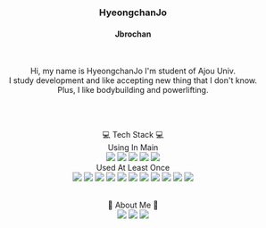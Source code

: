 <h3 align="center"> HyeongchanJo </h3 center>
<h4 align="center"> Jbrochan </h4 center>
<br>


<p align="center">Hi, my name is HyeongchanJo I'm student of Ajou Univ. 
<br>I study development and like accepting new thing that I don't know. 
<br>Plus, I like bodybuilding and powerlifting.</p>
<br>
<br>

<p align="center">
💻 Tech Stack 💻
<br>
Using In Main
<br>
<img src="https://img.shields.io/badge/java-007396?style=for-the-badge&logo=java&logoColor=white">

<img src="https://img.shields.io/badge/spring-6DB33F?style=for-the-badge&logo=Spring&logoColor=white">
<img src="https://img.shields.io/badge/spring boot-6DB33F?style=for-the-badge&logo=Spring Boot&logoColor=white">

<img src="https://img.shields.io/badge/MySQL-4479A1?style=for-the-badge&logo=MySQL&logoColor=white">
<img src="https://img.shields.io/badge/GitHub-181717?style=for-the-badge&logo=GitHub&logoColor=white">

<br>
Used At Least Once
<br>
<img src="https://img.shields.io/badge/c-A8B9CC?style=for-the-badge&logo=C&logoColor=white">
<img src="https://img.shields.io/badge/python-3776AB?style=for-the-badge&logo=Python&logoColor=white">
<img src="https://img.shields.io/badge/C Sharp-239120?style=for-the-badge&logo=C Sharp&logoColor=white">
<img src="https://img.shields.io/badge/C++-00599C?style=for-the-badge&logo=C%2B%2B&logoColor=white">
<img src="https://img.shields.io/badge/R-276DC3?style=for-the-badge&logo=R&logoColor=white">

<img src="https://img.shields.io/badge/docker-2496ED?style=for-the-badge&logo=Docker&logoColor=white">
<img src="https://img.shields.io/badge/kubernetes-326CE5?style=for-the-badge&logo=Kubernetes&logoColor=white">

<img src="https://img.shields.io/badge/Unity-FFFFFF?style=for-the-badge&logo=Unity&logoColor=black">
<img src="https://img.shields.io/badge/android-3DDC84?style=for-the-badge&logo=Android&logoColor=white">
<img src="https://img.shields.io/badge/Oculus-1C1E20?style=for-the-badge&logo=Oculus&logoColor=white">

<img src="https://img.shields.io/badge/SQlite-003B57?style=for-the-badge&logo=SQLite&logoColor=white">
</p>

<p align="center">
<br>
🙌 About Me 🙌<br>
<a href=https://www.instagram.com/jbro_chan/><img src="https://img.shields.io/badge/Instagram-E4405F?style=for-the-badge&logo=Instagram&logoColor=white"></a>
<a href="mailto:hyeongchanj@gmail.com"><img src="https://img.shields.io/badge/Gmail-EA4335?style=for-the-badge&logo=Gmail&logoColor=white"></a>
<a href=https://jbrochan.tistory.com/><img src="https://img.shields.io/badge/Tistroy-000000?style=for-the-badge&logo=Tistory&logoColor=white"></a>
</p>
